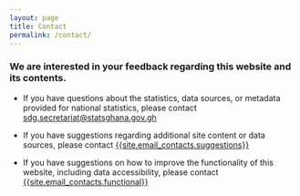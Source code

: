 ```yaml
---
layout: page
title: Contact
permalink: /contact/
---
```

### We are interested in your feedback regarding this website and its contents.


- If you have questions about the statistics, data sources, or metadata provided for national statistics, please contact [sdg.secretariat@statsghana.gov.gh](sdg.secretariat@statsghana.gov.gh)

- If you have suggestions regarding additional site content or data sources, please contact [{{site.email_contacts.suggestions}}](mailto:{{site.email_contacts.suggestions}})  

- If you have suggestions on how to improve the functionality of this website, including data accessibility, please contact [{{site.email_contacts.functional}}](mailto:{{site.email_contacts.functional}})
